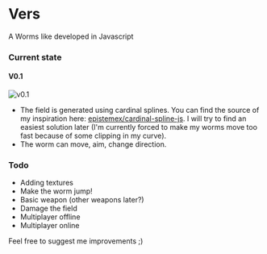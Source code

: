# Vers
A Worms like developed in Javascript

### Current state
#### V0.1
![v0.1](http://i.imgur.com/iJ1IdMd.png?1)
* The field is generated using cardinal splines. You can find the source of my inspiration here: [epistemex/cardinal-spline-js](https://github.com/epistemex/cardinal-spline-js).
I will try to find an easiest solution later (I'm currently forced to make my worms move too fast because of some clipping in my curve).
* The worm can move, aim, change direction.

### Todo
* Adding textures
* Make the worm jump!
* Basic weapon (other weapons later?)
* Damage the field
* Multiplayer offline
* Multiplayer online

Feel free to suggest me improvements ;)
